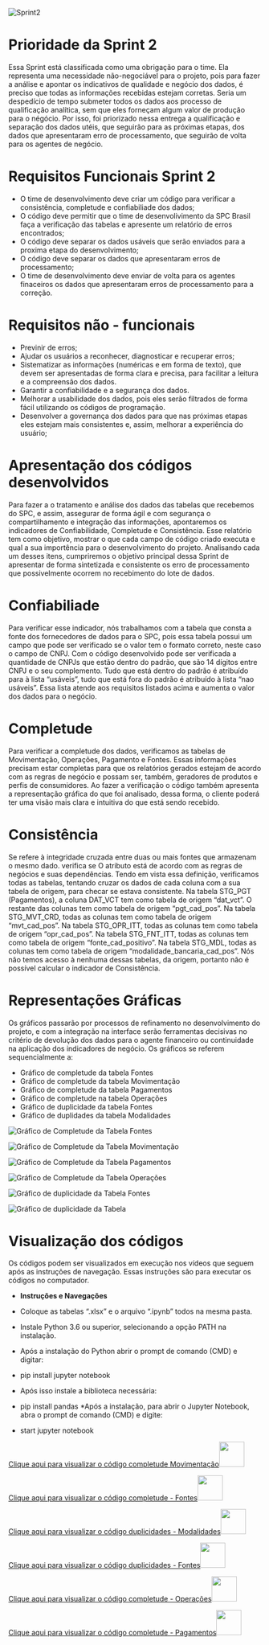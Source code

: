 ![Sprint2](https://github.com/marciosousa4/projeto-integrador/blob/master/Sprint%202/sprint%202.jpg)
# Prioridade da Sprint 2

Essa Sprint está classificada como uma obrigação para o time. Ela representa uma necessidade não-negociável para o projeto, pois para fazer a análise e apontar os indicativos de qualidade e negócio dos dados, é preciso que todas as informações recebidas estejam corretas. 
Seria um despedício de tempo submeter todos os dados aos processo de qualificação analítica, sem que eles forneçam algum valor de produção para o négócio. Por isso, foi priorizado nessa entrega a qualificação e separação dos dados utéis, que seguirão para as próximas etapas, dos dados que apresentaram erro de processamento, que seguirão de volta para os agentes de negócio.

# Requisitos Funcionais Sprint 2

* O time de desenvolvimento deve criar um código para verificar a consistência, completude e confiabiliade dos dados;
* O código deve permitir que o time de desenvolivimento da SPC Brasil faça a verificação das tabelas e apresente um relatório de erros encontrados;
* O código deve separar os dados usáveis que serão enviados para a proxima etapa do desenvolvimento;
* O código deve separar os dados que apresentaram erros de processamento;
* O time de desenvolvimento deve enviar de volta para os agentes finaceiros os dados que apresentaram erros de processamento para a correção.

# Requisitos não - funcionais
* Previnir de erros;
* Ajudar os usuários a reconhecer, diagnosticar e recuperar erros;
* Sistematizar as informações (numéricas e em forma de texto), que devem ser apresentadas de forma clara e precisa, para facilitar a leitura e a compreensão dos dados.
* Garantir a confiabilidade e a segurança dos dados. 
* Melhorar a usabilidade dos dados, pois eles serão filtrados de forma fácil utilizando os códigos de programação.
* Desenvolver  a governança dos dados para que nas próximas etapas eles estejam mais consistentes e, assim, melhorar a experiência do usuário;


# Apresentação dos códigos desenvolvidos
Para fazer a o tratamento e análise dos dados das tabelas que recebemos do SPC, e assim, assegurar de forma ágil e com segurança o compartilhamento e integração das informações, apontaremos os indicadores de Confiabilidade, Completude e Consistência.
Esse relatório tem como objetivo, mostrar o que cada campo de código criado executa e qual a sua importência para o desenvolvimento do projeto. Analisando cada um desses itens, cumpriremos o objetivo principal dessa Sprint de apresentar de forma sintetizada e consistente os erro de processamento que possivelmente ocorrem no recebimento do lote de dados. 

# Confiabiliade 
Para verificar esse indicador, nós trabalhamos com a tabela que consta a fonte dos fornecedores de dados para o SPC, pois essa tabela possui um campo que pode ser verificado se o valor tem o formato correto, neste caso o campo de CNPJ.
Com o código desenvolvido pode ser verificada a quantidade de CNPJs que estão dentro do padrão, que são 14 dígitos entre CNPJ e o seu complemento. Tudo que está dentro do padrão é atribuído para à lista “usáveis”, tudo que está fora do padrão é atribuído à lista “nao usáveis”. Essa lista atende aos requisitos listados acima e aumenta o valor dos dados para o negócio.

# Completude 
Para verificar a completude dos dados, verificamos as tabelas de Movimentação, Operações, Pagamento e Fontes. Essas informações precisam estar completas para que os relatórios gerados estejam de acordo com as regras de negócio e possam ser, também, geradores de produtos e perfis de consumidores. Ao fazer a verificação o código também apresenta a representação gráfica do que foi analisado, dessa forma, o cliente poderá ter uma visão mais clara e intuitiva do que está sendo recebido. 

# Consistência
Se refere à integridade cruzada entre duas ou mais fontes que armazenam o mesmo dado. verifica se  O atributo está de acordo com as regras de negócios e suas dependências. Tendo em vista essa definição, verificamos todas as tabelas, tentando cruzar os dados de cada coluna com a sua tabela de origem, para checar se estava consistente.
Na tabela STG_PGT (Pagamentos), a coluna DAT_VCT tem como tabela de origem “dat_vct”.
O restante das colunas tem como tabela de origem “pgt_cad_pos”.
Na tabela STG_MVT_CRD, todas as colunas tem como tabela de origem “mvt_cad_pos”.
Na tabela STG_OPR_ITT, todas as colunas tem como tabela de origem “opr_cad_pos”.
Na tabela STG_FNT_ITT, todas as colunas tem como tabela de origem “fonte_cad_positivo”.
Na tabela STG_MDL, todas as colunas tem como tabela de origem “modalidade_bancaria_cad_pos”.
Nós nâo temos acesso à nenhuma dessas tabelas, da origem, portanto não é possível calcular o indicador de Consistência.

# Representações Gráficas

Os gráficos passarão por processos de refinamento no desenvolvimento do projeto, e com a integração na interface serão ferramentas decisivas no critério de devolução dos dados para o agente financeiro ou continuidade na aplicação dos indicadores de negócio. 
Os gráficos se referem sequencialmente a:
* Gráfico de completude da tabela Fontes
* Gráfico de completude da tabela Movimentação
* Gráfico de completude da tabela Pagamentos
* Gráfico de completude na tabela Operações
* Gráfico de duplicidade da tabela Fontes 
* Gráfico de duplidades da tabela Modalidades

![Gráfico de Completude da Tabela Fontes](https://raw.githubusercontent.com/marciosousa4/projeto-integrador/c32a42a93512432fcf48e13a823cffe0d8b947d6/Completude%20de%20dados%20FNT.jpeg)

![Gráfico de Completude da Tabela Movimentação](https://raw.githubusercontent.com/marciosousa4/projeto-integrador/c32a42a93512432fcf48e13a823cffe0d8b947d6/Completude%20de%20dados%20MVT.jpeg)

![Gráfico de Completude da Tabela Pagamentos](https://raw.githubusercontent.com/marciosousa4/projeto-integrador/0ae6932a0b55667f2f3f7868bfa18596dfe253ec/Completude%20Pagamentos.jpeg)

![Gráfico de Completude da Tabela Operações](https://raw.githubusercontent.com/marciosousa4/projeto-integrador/0ae6932a0b55667f2f3f7868bfa18596dfe253ec/Completude%20Opera%C3%A7%C3%B5es.jpeg)

![Gráfico de duplicidade da Tabela Fontes](https://raw.githubusercontent.com/marciosousa4/projeto-integrador/c32a42a93512432fcf48e13a823cffe0d8b947d6/Duplicidade%20FNT.jpeg)

![Gráfico de duplicidade da Tabela ](https://raw.githubusercontent.com/marciosousa4/projeto-integrador/c32a42a93512432fcf48e13a823cffe0d8b947d6/Duplicidade%20MDL.jpeg)

# Visualização dos códigos
Os códigos podem ser visualizados em execução nos vídeos que seguem após as instruções de navegação. Essas instruções são para executar os códigos no computador.  

* **Instruções e Navegações**
* Coloque as tabelas “.xlsx” e o arquivo “.ipynb” todos na mesma pasta.
* Instale Python 3.6 ou superior, selecionando a opção PATH na instalação.
* Após a instalação do Python abrir o prompt de comando (CMD) e digitar:
* pip install jupyter notebook
* Após isso instale a biblioteca necessária:
* pip install pandas
*Após a instalação, para abrir o Jupyter Notebook, abra o prompt de comando (CMD) e digite:

* start jupyter notebook


[Clique aqui para visualizar o código completude Movimentação](https://youtu.be/bqfsDZ2YdSQ)<img src="https://raw.githubusercontent.com/marciosousa4/projeto-integrador/1187733de59909b469e1f261c4219da7e665232e/download%20you%20tube.png" width="50" height="50" /> 


[Clique aqui para visualizar o código completude - Fontes](https://youtu.be/GJnrySIjHO8)<img src="https://raw.githubusercontent.com/marciosousa4/projeto-integrador/1187733de59909b469e1f261c4219da7e665232e/download%20you%20tube.png" width="50" height="50" />
 

[Clique aqui para visualizar o código duplicidades - Modalidades](https://youtu.be/UHmXvOQGb9A)<img src="https://raw.githubusercontent.com/marciosousa4/projeto-integrador/1187733de59909b469e1f261c4219da7e665232e/download%20you%20tube.png" width="50" height="50" />

[Clique aqui para visualizar o código duplicidades - Fontes](https://youtu.be/Lh_nIWh4GRw)<img src="https://raw.githubusercontent.com/marciosousa4/projeto-integrador/1187733de59909b469e1f261c4219da7e665232e/download%20you%20tube.png" width="50" height="50" />


[Clique aqui para visualizar o código completude - Operações](https://youtu.be/_zoLoQuPlWk)<img src="https://raw.githubusercontent.com/marciosousa4/projeto-integrador/1187733de59909b469e1f261c4219da7e665232e/download%20you%20tube.png" width="50" height="50" />


[Clique aqui para visualizar o código completude - Pagamentos](https://youtu.be/Z-t11YYYQQw)<img src="https://raw.githubusercontent.com/marciosousa4/projeto-integrador/1187733de59909b469e1f261c4219da7e665232e/download%20you%20tube.png" width="50" height="50" />



